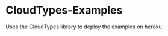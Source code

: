 CloudTypes-Examples
===================

Uses the CloudTypes library to deploy the examples on heroku
